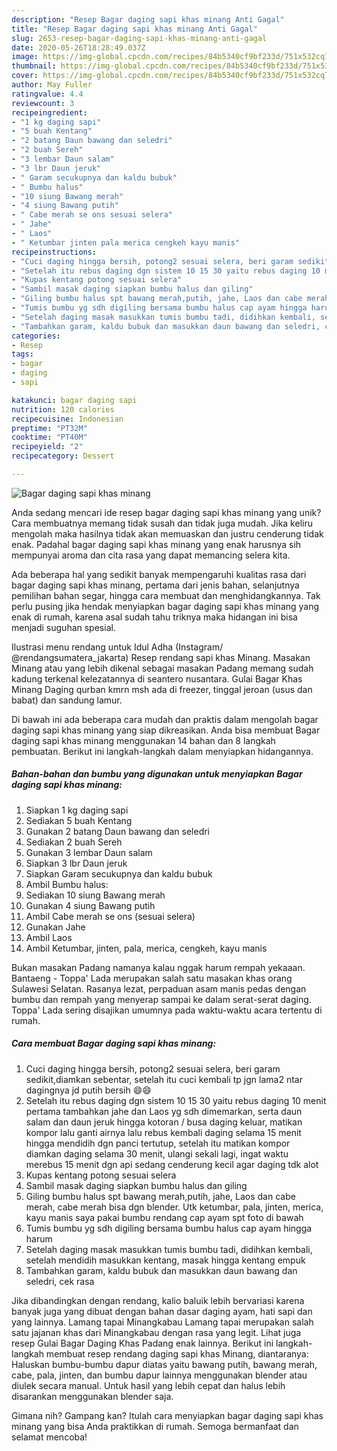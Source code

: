 ```yaml
---
description: "Resep Bagar daging sapi khas minang Anti Gagal"
title: "Resep Bagar daging sapi khas minang Anti Gagal"
slug: 2653-resep-bagar-daging-sapi-khas-minang-anti-gagal
date: 2020-05-26T18:28:49.037Z
image: https://img-global.cpcdn.com/recipes/84b5340cf9bf233d/751x532cq70/bagar-daging-sapi-khas-minang-foto-resep-utama.jpg
thumbnail: https://img-global.cpcdn.com/recipes/84b5340cf9bf233d/751x532cq70/bagar-daging-sapi-khas-minang-foto-resep-utama.jpg
cover: https://img-global.cpcdn.com/recipes/84b5340cf9bf233d/751x532cq70/bagar-daging-sapi-khas-minang-foto-resep-utama.jpg
author: May Fuller
ratingvalue: 4.4
reviewcount: 3
recipeingredient:
- "1 kg daging sapi"
- "5 buah Kentang"
- "2 batang Daun bawang dan seledri"
- "2 buah Sereh"
- "3 lembar Daun salam"
- "3 lbr Daun jeruk"
- " Garam secukupnya dan kaldu bubuk"
- " Bumbu halus"
- "10 siung Bawang merah"
- "4 siung Bawang putih"
- " Cabe merah se ons sesuai selera"
- " Jahe"
- " Laos"
- " Ketumbar jinten pala merica cengkeh kayu manis"
recipeinstructions:
- "Cuci daging hingga bersih, potong2 sesuai selera, beri garam sedikit,diamkan sebentar, setelah itu cuci kembali tp jgn lama2 ntar dagingnya jd putih bersih 😄😄"
- "Setelah itu rebus daging dgn sistem 10 15 30 yaitu rebus daging 10 menit pertama tambahkan jahe dan Laos yg sdh dimemarkan, serta daun salam dan daun jeruk hingga kotoran / busa daging keluar, matikan kompor lalu ganti airnya lalu rebus kembali daging selama 15 menit hingga mendidih dgn panci tertutup, setelah itu matikan kompor diamkan daging selama 30 menit, ulangi sekali lagi, ingat waktu merebus 15 menit dgn api sedang cenderung kecil agar daging tdk alot"
- "Kupas kentang potong sesuai selera"
- "Sambil masak daging siapkan bumbu halus dan giling"
- "Giling bumbu halus spt bawang merah,putih, jahe, Laos dan cabe merah, cabe merah bisa dgn blender. Utk ketumbar, pala, jinten, merica, kayu manis saya pakai bumbu rendang cap ayam spt foto di bawah"
- "Tumis bumbu yg sdh digiling bersama bumbu halus cap ayam hingga harum"
- "Setelah daging masak masukkan tumis bumbu tadi, didihkan kembali, setelah mendidih masukkan kentang, masak hingga kentang empuk"
- "Tambahkan garam, kaldu bubuk dan masukkan daun bawang dan seledri, cek rasa"
categories:
- Resep
tags:
- bagar
- daging
- sapi

katakunci: bagar daging sapi 
nutrition: 120 calories
recipecuisine: Indonesian
preptime: "PT32M"
cooktime: "PT40M"
recipeyield: "2"
recipecategory: Dessert

---
```



![Bagar daging sapi khas minang](https://img-global.cpcdn.com/recipes/84b5340cf9bf233d/751x532cq70/bagar-daging-sapi-khas-minang-foto-resep-utama.jpg)

Anda sedang mencari ide resep bagar daging sapi khas minang yang unik? Cara membuatnya memang tidak susah dan tidak juga mudah. Jika keliru mengolah maka hasilnya tidak akan memuaskan dan justru cenderung tidak enak. Padahal bagar daging sapi khas minang yang enak harusnya sih mempunyai aroma dan cita rasa yang dapat memancing selera kita.

Ada beberapa hal yang sedikit banyak mempengaruhi kualitas rasa dari bagar daging sapi khas minang, pertama dari jenis bahan, selanjutnya pemilihan bahan segar, hingga cara membuat dan menghidangkannya. Tak perlu pusing jika hendak menyiapkan bagar daging sapi khas minang yang enak di rumah, karena asal sudah tahu triknya maka hidangan ini bisa menjadi suguhan spesial.

Ilustrasi menu rendang untuk Idul Adha (Instagram/ @rendangsumatera_jakarta) Resep rendang sapi khas Minang. Masakan Minang atau yang lebih dikenal sebagai masakan Padang memang sudah kadung terkenal kelezatannya di seantero nusantara. Gulai Bagar Khas Minang Daging qurban kmrn msh ada di freezer, tinggal jeroan (usus dan babat) dan sandung lamur.


Di bawah ini ada beberapa cara mudah dan praktis dalam mengolah bagar daging sapi khas minang yang siap dikreasikan. Anda bisa membuat Bagar daging sapi khas minang menggunakan 14 bahan dan 8 langkah pembuatan. Berikut ini langkah-langkah dalam menyiapkan hidangannya.

<!--inarticleads1-->

##### Bahan-bahan dan bumbu yang digunakan untuk menyiapkan Bagar daging sapi khas minang:

1. Siapkan 1 kg daging sapi
1. Sediakan 5 buah Kentang
1. Gunakan 2 batang Daun bawang dan seledri
1. Sediakan 2 buah Sereh
1. Gunakan 3 lembar Daun salam
1. Siapkan 3 lbr Daun jeruk
1. Siapkan  Garam secukupnya dan kaldu bubuk
1. Ambil  Bumbu halus:
1. Sediakan 10 siung Bawang merah
1. Gunakan 4 siung Bawang putih
1. Ambil  Cabe merah se ons (sesuai selera)
1. Gunakan  Jahe
1. Ambil  Laos
1. Ambil  Ketumbar, jinten, pala, merica, cengkeh, kayu manis


Bukan masakan Padang namanya kalau nggak harum rempah yekaaan. Bantaeng - Toppa&#39; Lada merupakan salah satu masakan khas orang Sulawesi Selatan. Rasanya lezat, perpaduan asam manis pedas dengan bumbu dan rempah yang menyerap sampai ke dalam serat-serat daging. Toppa&#39; Lada sering disajikan umumnya pada waktu-waktu acara tertentu di rumah. 

<!--inarticleads2-->

##### Cara membuat Bagar daging sapi khas minang:

1. Cuci daging hingga bersih, potong2 sesuai selera, beri garam sedikit,diamkan sebentar, setelah itu cuci kembali tp jgn lama2 ntar dagingnya jd putih bersih 😄😄
1. Setelah itu rebus daging dgn sistem 10 15 30 yaitu rebus daging 10 menit pertama tambahkan jahe dan Laos yg sdh dimemarkan, serta daun salam dan daun jeruk hingga kotoran / busa daging keluar, matikan kompor lalu ganti airnya lalu rebus kembali daging selama 15 menit hingga mendidih dgn panci tertutup, setelah itu matikan kompor diamkan daging selama 30 menit, ulangi sekali lagi, ingat waktu merebus 15 menit dgn api sedang cenderung kecil agar daging tdk alot
1. Kupas kentang potong sesuai selera
1. Sambil masak daging siapkan bumbu halus dan giling
1. Giling bumbu halus spt bawang merah,putih, jahe, Laos dan cabe merah, cabe merah bisa dgn blender. Utk ketumbar, pala, jinten, merica, kayu manis saya pakai bumbu rendang cap ayam spt foto di bawah
1. Tumis bumbu yg sdh digiling bersama bumbu halus cap ayam hingga harum
1. Setelah daging masak masukkan tumis bumbu tadi, didihkan kembali, setelah mendidih masukkan kentang, masak hingga kentang empuk
1. Tambahkan garam, kaldu bubuk dan masukkan daun bawang dan seledri, cek rasa


Jika dibandingkan dengan rendang, kalio baluik lebih bervariasi karena banyak juga yang dibuat dengan bahan dasar daging ayam, hati sapi dan yang lainnya. Lamang tapai Minangkabau Lamang tapai merupakan salah satu jajanan khas dari Minangkabau dengan rasa yang legit. Lihat juga resep Gulai Bagar Daging Khas Padang enak lainnya. Berikut ini langkah-langkah membuat resep rendang daging sapi khas Minang, diantaranya: Haluskan bumbu-bumbu dapur diatas yaitu bawang putih, bawang merah, cabe, pala, jinten, dan bumbu dapur lainnya menggunakan blender atau diulek secara manual. Untuk hasil yang lebih cepat dan halus lebih disarankan menggunakan blender saja. 

Gimana nih? Gampang kan? Itulah cara menyiapkan bagar daging sapi khas minang yang bisa Anda praktikkan di rumah. Semoga bermanfaat dan selamat mencoba!
